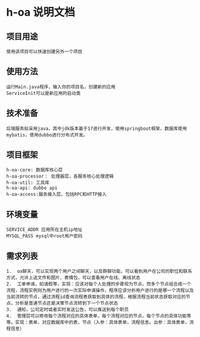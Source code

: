# h-oa 说明文档
## 项目用途
    使用该项目可以快速创建另外一个项目

## 使用方法
    运行Main.java程序，输入你的项目名，创建新的应用
    ServiceInit可以是新应用的启动类

## 技术准备
    后端服务拟采用java，其中jdk版本基于17进行开发，使用springboot框架，数据库使用mybatis，使用dubbo进行分布式开发。

## 项目框架
    h-oa-core: 数据库核心层
    h-oa-processor： 处理器层，各服务核心处理逻辑
    h-oa-util: 工具库
    h-oa-api: dubbo api
    h-oa-access:服务接入层，包括RPC和HTTP接入

## 环境变量
    SERVICE_ADDR 应用所在主机ip地址
    MYSQL_PASS mysql中root用户密码

## 需求列表
    1.	oa聊天，可以实现两个用户之间聊天，以及群聊功能，可以看到用户在公司的职位和联系方式，允许上送文件和图片、表情包，可以查看用户在线、离线状态
    2.	工单申请，如请假等，实现：应该对每个人处理的步骤视为节点，而多个节点组合成一个流程，流程实例则为用户进行的一次实际申请操作，程序应该分析用户进行的是哪一个流程以及当前流转的节点，通过流程id查询流程表获取到具体的流程，根据流程当前状态获取对应的节点，分析是普通节点还是决策节点流转到下一个节点状态
    3.	通知，公司定时或者实时发送公告，可以推送到每个职员
    4.	管理层可以修改每个流程对应的具体表单，每个流程对应的节点，每个节点的具体功能等等。实现：表单，对应数据库中的表，节点（入参：具体表单，流程信息。出参：具体表单，流程信息）

